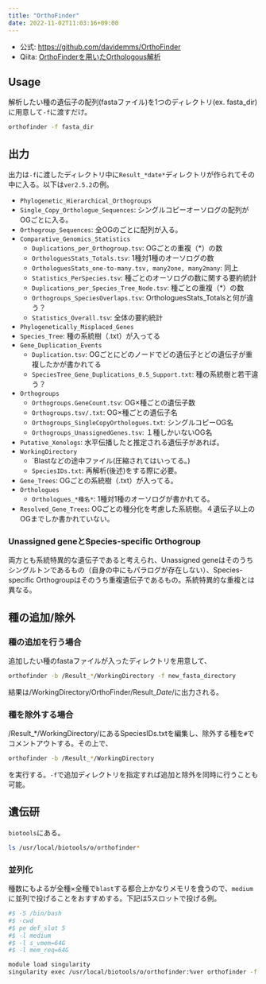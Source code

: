 ```yaml
---
title: "OrthoFinder"
date: 2022-11-02T11:03:16+09:00
---
```

 
- 公式: https://github.com/davidemms/OrthoFinder
- Qiita: [OrthoFinderを用いたOrthologous解析](https://qiita.com/okuman/items/c7ef9588e990a670d3ee)

## Usage
解析したい種の遺伝子の配列(fastaファイル)を1つのディレクトリ(ex. fasta_dir)に用意して`-f`に渡すだけ。

```bash
orthofinder -f fasta_dir
```

## 出力
出力は`-f`に渡したディレクトリ中に`Result_*date*`ディレクトリが作られてその中に入る。以下は`ver2.5.2`の例。

- `Phylogenetic_Hierarchical_Orthogroups`
- `Single_Copy_Orthologue_Sequences`: シングルコピーオーソログの配列がOGごとに入る。
- `Orthogroup_Sequences`: 全OGのごとに配列が入る。
- `Comparative_Genomics_Statistics`
	- `Duplications_per_Orthogroup.tsv`: OGごとの重複（*）の数
	- `OrthologuesStats_Totals.tsv`: 1種対1種のオーソログの数
	- `OrthologuesStats_one-to-many.tsv, many2one, many2many`: 同上
	- `Statistics_PerSpecies.tsv`: 種ごとのオーソログの数に関する要約統計
	- `Duplications_per_Species_Tree_Node.tsv`: 種ごとの重複（*）の数
	- `Orthogroups_SpeciesOverlaps.tsv`: OrthologuesStats_Totalsと何が違う？
	- `Statistics_Overall.tsv`: 全体の要約統計
- `Phylogenetically_Misplaced_Genes`
- `Species_Tree`: 種の系統樹（.txt）が入ってる
- `Gene_Duplication_Events`
	- `Duplication.tsv`: OGごとにどのノードでどの遺伝子とどの遺伝子が重複したかが書かれてる
	- `SpeciesTree_Gene_Duplications_0.5_Support.txt`: 種の系統樹と若干違う？
- `Orthogroups`
	- `Orthogroups.GeneCount.tsv`: OG×種ごとの遺伝子数
	- `Orthogroups.tsv/.txt`: OG×種ごとの遺伝子名
	- `Orthogroups_SingleCopyOrthologues.txt`: シングルコピーOG名
	- `Orthogroups_UnassignedGenes.tsv`: １種しかいないOG名
- `Putative_Xenologs`: 水平伝播したと推定される遺伝子があれば。
- `WorkingDirectory`
	- `Blastなどの途中ファイル(圧縮されてはいってる。)
	- `SpeciesIDs.txt`: 再解析(後述)をする際に必要。
- `Gene_Trees`: OGごとの系統樹（.txt）が入ってる。
- `Orthologues`
	- `Orthologues_*種名*`: 1種対1種のオーソログが書かれてる。
- `Resolved_Gene_Trees`: OGごとの種分化を考慮した系統樹。４遺伝子以上のOGまでしか書かれていない。

### Unassigned geneとSpecies-specific Orthogroup
両方とも系統特異的な遺伝子であると考えられ、Unassigned geneはそのうちシングルトンであるもの（自身の中にもパラログが存在しない）、Species-specific Orthogroupはそのうち重複遺伝子であるもの。系統特異的な重複とは異なる。

## 種の追加/除外
### 種の追加を行う場合
追加したい種のfastaファイルが入ったディレクトリを用意して、
```bash
orthofinder -b /Result_*/WorkingDirectory -f new_fasta_directory
```
結果は/WorkingDirectory/OrthoFinder/Result_*Date*/に出力される。

### 種を除外する場合
/Result_*/WorkingDirectory/にあるSpeciesIDs.txtを編集し、除外する種を`#`でコメントアウトする。その上で、
```bash
orthofinder -b /Result_*/WorkingDirectory
```
を実行する。`-f`で追加ディレクトリを指定すれば追加と除外を同時に行うことも可能。

## 遺伝研
`biotools`にある。
```bash
ls /usr/local/biotools/o/orthofinder*
```

### 並列化
種数にもよるが全種×全種で`blast`する都合上かなりメモリを食うので、`medium`に並列で投げることをおすすめする。下記は5スロットで投げる例。
```bash
#$ -S /bin/bash
#$ -cwd
#$ pe def_slot 5
#$ -l medium
#$ -l s_vmem=64G
#$ -l mem_req=64G

module load singularity
singularity exec /usr/local/biotools/o/orthofinder:%ver orthofinder -f dir -t 5 -a 5
```

